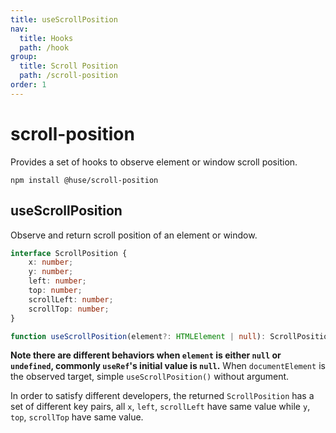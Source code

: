 ```yaml
---
title: useScrollPosition
nav:
  title: Hooks
  path: /hook
group:
  title: Scroll Position
  path: /scroll-position
order: 1
---
```


# scroll-position

Provides a set of hooks to observe element or window scroll position.

```shell
npm install @huse/scroll-position
```

## useScrollPosition

Observe and return scroll position of an element or window.

```typescript
interface ScrollPosition {
    x: number;
    y: number;
    left: number;
    top: number;
    scrollLeft: number;
    scrollTop: number;
}

function useScrollPosition(element?: HTMLElement | null): ScrollPosition
```

**Note there are different behaviors when `element` is either `null` or `undefined`, commonly `useRef`'s initial value is `null`.**
When `documentElement` is the observed target, simple `useScrollPosition()` without argument.

In order to satisfy different developers, the returned `ScrollPosition` has a set of different key pairs,
all `x`, `left`, `scrollLeft` have same value while `y`, `top`, `scrollTop` have same value.

<code src='./demo/useScrollPosition.tsx'>
